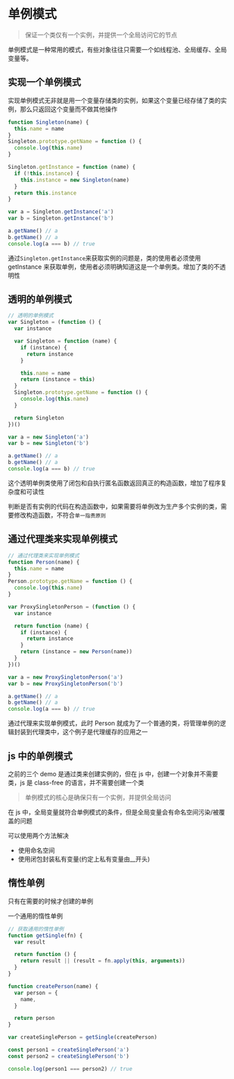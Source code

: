 # 单例模式

> 保证一个类仅有一个实例，并提供一个全局访问它的节点

单例模式是一种常用的模式，有些对象往往只需要一个如线程池、全局缓存、全局变量等。

## 实现一个单例模式

实现单例模式无非就是用一个变量存储类的实例，如果这个变量已经存储了类的实例，那么只返回这个变量而不做其他操作

```javascript
function Singleton(name) {
  this.name = name
}
Singleton.prototype.getName = function () {
  console.log(this.name)
}

Singleton.getInstance = function (name) {
  if (!this.instance) {
    this.instance = new Singleton(name)
  }
  return this.instance
}

var a = Singleton.getInstance('a')
var b = Singleton.getInstance('b')

a.getName() // a
b.getName() // a
console.log(a === b) // true
```

通过`Singleton.getInstance`来获取实例的问题是，类的使用者必须使用 getInstance 来获取单例，使用者必须明确知道这是一个单例类。增加了类的不透明性

## 透明的单例模式

```javascript
// 透明的单例模式
var Singleton = (function () {
  var instance

  var Singleton = function (name) {
    if (instance) {
      return instance
    }

    this.name = name
    return (instance = this)
  }
  Singleton.prototype.getName = function () {
    console.log(this.name)
  }

  return Singleton
})()

var a = new Singleton('a')
var b = new Singleton('b')

a.getName() // a
b.getName() // a
console.log(a === b) // true
```

这个透明单例类使用了闭包和自执行匿名函数返回真正的构造函数，增加了程序复杂度和可读性

判断是否有实例的代码在构造函数中，如果需要将单例改为生产多个实例的类，需要修改构造函数，不符合`单一指责原则`

## 通过代理类来实现单例模式

```javascript
// 通过代理类来实现单例模式
function Person(name) {
  this.name = name
}
Person.prototype.getName = function () {
  console.log(this.name)
}

var ProxySingletonPerson = (function () {
  var instance

  return function (name) {
    if (instance) {
      return instance
    }
    return (instance = new Person(name))
  }
})()

var a = new ProxySingletonPerson('a')
var b = new ProxySingletonPerson('b')

a.getName() // a
b.getName() // a
console.log(a === b) // true
```

通过代理来实现单例模式，此时 Person 就成为了一个普通的类，将管理单例的逻辑封装到代理类中，这个例子是代理缓存的应用之一

## js 中的单例模式

之前的三个 demo 是通过类来创建实例的，但在 js 中，创建一个对象并不需要类，js 是 class-free 的语言，并不需要创建一个类

> 单例模式的核心是确保只有一个实例，并提供全局访问

在 js 中，全局变量就符合单例模式的条件，但是全局变量会有命名空间污染/被覆盖的问题

可以使用两个方法解决

- 使用命名空间
- 使用闭包封装私有变量(约定上私有变量由\_\_开头)

## 惰性单例

只有在需要的时候才创建的单例

一个通用的惰性单例

```javascript
// 获取通用的惰性单例
function getSingle(fn) {
  var result

  return function () {
    return result || (result = fn.apply(this, arguments))
  }
}

function createPerson(name) {
  var person = {
    name,
  }

  return person
}

var createSinglePerson = getSingle(createPerson)

const person1 = createSinglePerson('a')
const person2 = createSinglePerson('b')

console.log(person1 === person2) // true
```
